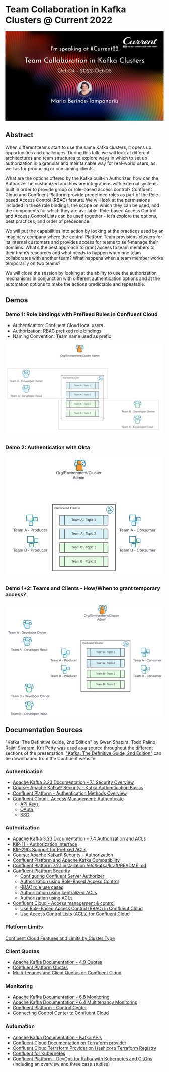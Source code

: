 # Team Collaboration in Kafka Clusters @ Current 2022
![Banner](/images/Berinde-Tampanariu-TeamCollaborationInKafkaClusters.jpeg)

## Abstract
When different teams start to use the same Kafka clusters, it opens up opportunities and challenges. During this talk, we will look at different architectures and team structures to explore ways in which to set up authorization in a granular and maintainable way for real-world users, as well as for producing or consuming clients.

What are the options offered by the Kafka built-in Authorizer, how can the Authorizer be customized and how are integrations with external systems built in order to provide group or role-based access control? Confluent Cloud and Confluent Platform provide predefined roles as part of the Role-based Access Control (RBAC) feature. We will look at the permissions included in these role bindings, the scope on which they can be used, and the components for which they are available. Role-based Access Control and Access Control Lists can be used together - let’s explore the options, best practices, and order of precedence.

We will put the capabilities into action by looking at the practices used by an imaginary company where the central Platform Team provisions clusters for its internal customers and provides access for teams to self-manage their domains. What’s the best approach to grant access to team members to their team’s resources and what needs to happen when one team collaborates with another team? What happens when a team member works temporarily on two teams?

We will close the session by looking at the ability to use the authorization mechanisms in conjunction with different authentication options and at the automation options to make the actions predictable and repeatable.

## Demos
### Demo 1: Role bindings with Prefixed Rules in Confluent Cloud
- Authentication: Confluent Cloud local users
- Authorization: RBAC prefixed role bindings
- Naming Convention: Team name used as prefix

[![Teams and Topics](/images/TeamCollaboration_TeamsAndTopics.png)](https://youtu.be/YkJZgGGXpyM)


### Demo 2: Authentication with Okta

![Teams and Topics](/images/TeamCollaboration_Clients.png)

### Demo 1+2: Teams and Clients - How/When to grant temporary access?

![Teams and Topics](/images/TeamCollaboration_TeamsAndClients.png)

## Documentation Sources
"Kafka: The Definitive Guide, 2nd Edition" by Gwen Shapira, Todd Palino, Rajini Sivaram, Krit Petty was used as a source throughout the different sections of the presentation. ["Kafka: The Definitive Guide, 2nd Edition"](https://www.confluent.io/resources/kafka-the-definitive-guide-v2/) can be downloaded from the Confluent website.

### Authentication

- [Apache Kafka 3.23 Documentation - 7.1 Security Overview](https://kafka.apache.org/33/documentation/#security_overview)
- [Course: Apache Kafka® Security - Kafka Authentication Basics](https://developer.confluent.io/learn-kafka/security/authentication-basics/)
- [Confluent Platform - Authentication Methods Overview](https://docs.confluent.io/platform/current/kafka/overview-authentication-methods.html#authentication-methods-overview)
- [Confluent Cloud - Access Management: Authenticate](https://docs.confluent.io/cloud/current/access-management/authenticate/index.html)
  - [API Keys](https://docs.confluent.io/cloud/current/access-management/authenticate/api-keys/api-keys.html)
  - [OAuth](https://docs.confluent.io/cloud/current/access-management/authenticate/oauth/overview.html)
  - [SSO](https://docs.confluent.io/cloud/current/access-management/authenticate/sso/sso.html)

### Authorization

- [Apache Kafka 3.23 Documentation - 7.4 Authorization and ACLs](https://kafka.apache.org/33/documentation/#security_authz)
- [KIP-11 - Authorization Interface](https://cwiki.apache.org/confluence/display/KAFKA/KIP-11+-+Authorization+Interface)
- [KIP-290: Support for Prefixed ACLs](https://cwiki.apache.org/confluence/display/KAFKA/KIP-290%3A+Support+for+Prefixed+ACLs)
- [Course: Apache Kafka® Security - Authorization](https://developer.confluent.io/learn-kafka/security/authorization/)
- [Confluent Platform and Apache Kafka Compatibility](https://docs.confluent.io/platform/current/installation/versions-interoperability.html#cp-and-apache-ak-compatibility)
- [Confluent Platform 7.2.1 installation /etc/kafka/kraft/README.md](https://www.confluent.io/installation/ )
- [Confluent Platform Security](https://docs.confluent.io/platform/current/security/)
  - [Configuring Confluent Server Authorizer](https://docs.confluent.io/platform/current/security/csa-introduction.html#configuring-csa)
  - [Authorization using Role-Based Access Control](https://docs.confluent.io/platform/current/security/rbac/index.html)
  - [RBAC role use cases](
https://docs.confluent.io/platform/current/security/rbac/rbac-predefined-roles.html#rbac-role-use-cases)
  - [Authorization using centralized ACLs](https://docs.confluent.io/platform/current/security/rbac/authorization-acl-with-mds.html#authorization-using-centralized-acls)
  - [Authorization using ACLs](https://docs.confluent.io/platform/current/kafka/authorization.html#authorization-using-acls)
- [Confluent Cloud - Access management & control](https://docs.confluent.io/cloud/current/access-management/access-control/index.html)
  - [Use Role-Based Access Control (RBAC) in Confluent Cloud](https://docs.confluent.io/cloud/current/access-management/access-control/cloud-rbac.html)
  - [Use Access Control Lists (ACLs) for Confluent Cloud](https://docs.confluent.io/cloud/current/access-management/access-control/acl.html)

### Platform Limits
[Confluent Cloud Features and Limits by Cluster Type](https://docs.confluent.io/cloud/current/clusters/cluster-types.html)

### Client Quotas
- [Apache Kafka Documentation - 4.9 Quotas](https://kafka.apache.org/33/documentation/#design_quotas)
- [Confluent Platform Quotas](https://docs.confluent.io/platform/current/kafka/design.html#quotas)
- [Multi-tenancy and Client Quotas on Confluent Cloud](https://docs.confluent.io/cloud/current/clusters/client-quotas.html#multi-tenancy-and-client-quotas-on-ccloud)

### Monitoring
- [Apache Kafka Documentation - 6.8 Monitoring](https://kafka.apache.org/33/documentation/#monitoring)
- [Apache Kafka Documentation - 6.4 Multitenancy Monitoring](https://kafka.apache.org/33/documentation/#multitenancy-monitoring)
- [Confluent Platform - Control Center](https://docs.confluent.io/platform/current/control-center/index.html)
- [Connecting Control Center to Confluent Cloud](https://docs.confluent.io/cloud/current/cp-component/c3-cloud-config.html)

### Automation
- [Apache Kafka Documentation - Kafka APIs](https://kafka.apache.org/33/documentation/#intro_apis)
- [Confluent Cloud Documentation on Terraform provider](https://docs.confluent.io/cloud/current/get-started/terraform-provider.html)
- [Confluent Cloud Terraform Provider on Hashicorp Terraform Registry](https://registry.terraform.io/providers/confluentinc/confluent/latest/docs)
- [Confluent for Kubernetes](https://docs.confluent.io/operator/2.4.1/overview.html)
- [Confluent Platform - DevOps for Kafka with Kubernetes and GitOps](https://docs.confluent.io/platform/current/tutorials/streaming-ops/overview.html) (including an overview and three case studies)
